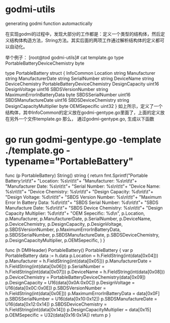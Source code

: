 godmi-utils
===========

generating godmi function automactically 

 在实现godmi的过程中，发现大部分的工作都是：定义一个类型的结构体，然后定义结构体构造方法，String方法。其实后面的两项工作通过解析结构体的定义都可以自动化。
 
 举个例子：
 [root@tod godmi-utils]# cat template.go
type PortableBatteryDeviceChemistry byte

type PortableBattery struct {
        InfoCommon
        Location                  string
        Manufacturer              string
        ManufacturerDate          string
        SerialNumber              string
        DeviceName                string
        DeviceChemistry           PortableBatteryDeviceChemistry
        DesignCapacity            uint16
        DesignVoltage             uint16
        SBDSVersionNumber         string
        MaximumErrorInBatteryData byte
        SBDSSerialNumber          uint16
        SBDSManufactureDate       uint16
        SBDSDeviceChemistry       string
        DesignCapacityMultiplier  byte
        OEMSepecific              uint32
}
如上所示，定义了一个结构体，其中InfoCommon的定义放在godmi-gentype.go里面了，上面的定义放在另外一个文件template.go
那么， 通过godmi-gentype.go, 生成以下函数
# go run godmi-gentype.go -template ./template.go -typename="PortableBattery"
func (p PortableBattery) String() string {
        return fmt.Sprintf("Portable Battery:\n\t\t"+
                "Location: %s\n\t\t"+
                "Manufacturer: %s\n\t\t"+
                "Manufacturer Date: %s\n\t\t"+
                "Serial Number: %s\n\t\t"+
                "Device Name: %s\n\t\t"+
                "Device Chemistry: %s\n\t\t"+
                "Design Capacity: %d\n\t\t"+
                "Design Voltage: %d\n\t\t"+
                "SBDS Version Number: %s\n\t\t"+
                "Maximum Error In Battery Data: %d\n\t\t"+
                "SBDS Serial Number: %d\n\t\t"+
                "SBDS Manufacture Date: %d\n\t\t"+
                "SBDS Device Chemistry: %s\n\t\t"+
                "Design Capacity Multiplier: %d\n\t\t"+
                "OEM Sepecific: %d\n",
                p.Location,
                p.Manufacturer,
                p.ManufacturerDate,
                p.SerialNumber,
                p.DeviceName,
                p.DeviceChemistry,
                p.DesignCapacity,
                p.DesignVoltage,
                p.SBDSVersionNumber,
                p.MaximumErrorInBatteryData,
                p.SBDSSerialNumber,
                p.SBDSManufactureDate,
                p.SBDSDeviceChemistry,
                p.DesignCapacityMultiplier,
                p.OEMSepecific,
        )
}

func (h DMIHeader) PortableBattery() PortableBattery {
        var p PortableBattery
        data := h.data
        p.Location = h.FieldString(int(data[0x04]))
        p.Manufacturer = h.FieldString(int(data[0x05]))
        p.ManufacturerDate = h.FieldString(int(data[0x06]))
        p.SerialNumber = h.FieldString(int(data[0x07]))
        p.DeviceName = h.FieldString(int(data[0x08]))
        p.DeviceChemistry = PortableBatteryDeviceChemistry(data[0x09])
        p.DesignCapacity = U16(data[0x0A:0x0C])
        p.DesignVoltage = U16(data[0x0C:0x0E])
        p.SBDSVersionNumber = h.FieldString(int(data[0x0E]))
        p.MaximumErrorInBatteryData = data[0x0F]
        p.SBDSSerialNumber = U16(data[0x10:0x12])
        p.SBDSManufactureDate = U16(data[0x12:0x14])
        p.SBDSDeviceChemistry = h.FieldString(int(data[0x14]))
        p.DesignCapacityMultiplier = data[0x15]
        p.OEMSepecific = U32(data[0x16:0x1A])
        return p
}
